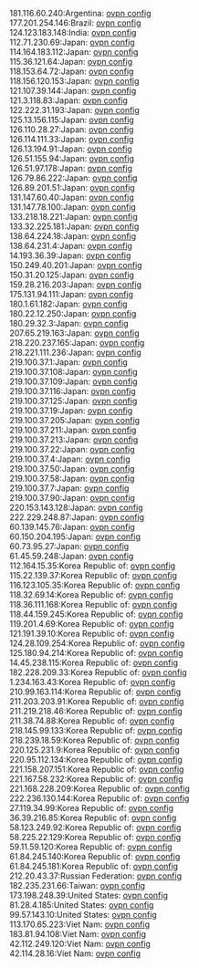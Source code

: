 181.116.60.240:Argentina: [ovpn config](vpn/181_116_60_240.ovpn)  
177.201.254.146:Brazil: [ovpn config](vpn/177_201_254_146.ovpn)  
124.123.183.148:India: [ovpn config](vpn/124_123_183_148.ovpn)  
112.71.230.69:Japan: [ovpn config](vpn/112_71_230_69.ovpn)  
114.164.183.112:Japan: [ovpn config](vpn/114_164_183_112.ovpn)  
115.36.121.64:Japan: [ovpn config](vpn/115_36_121_64.ovpn)  
118.153.64.72:Japan: [ovpn config](vpn/118_153_64_72.ovpn)  
118.156.120.153:Japan: [ovpn config](vpn/118_156_120_153.ovpn)  
121.107.39.144:Japan: [ovpn config](vpn/121_107_39_144.ovpn)  
121.3.118.83:Japan: [ovpn config](vpn/121_3_118_83.ovpn)  
122.222.31.193:Japan: [ovpn config](vpn/122_222_31_193.ovpn)  
125.13.156.115:Japan: [ovpn config](vpn/125_13_156_115.ovpn)  
126.110.28.27:Japan: [ovpn config](vpn/126_110_28_27.ovpn)  
126.114.111.33:Japan: [ovpn config](vpn/126_114_111_33.ovpn)  
126.13.194.91:Japan: [ovpn config](vpn/126_13_194_91.ovpn)  
126.51.155.94:Japan: [ovpn config](vpn/126_51_155_94.ovpn)  
126.51.97.178:Japan: [ovpn config](vpn/126_51_97_178.ovpn)  
126.79.86.222:Japan: [ovpn config](vpn/126_79_86_222.ovpn)  
126.89.201.51:Japan: [ovpn config](vpn/126_89_201_51.ovpn)  
131.147.60.40:Japan: [ovpn config](vpn/131_147_60_40.ovpn)  
131.147.78.100:Japan: [ovpn config](vpn/131_147_78_100.ovpn)  
133.218.18.221:Japan: [ovpn config](vpn/133_218_18_221.ovpn)  
133.32.225.181:Japan: [ovpn config](vpn/133_32_225_181.ovpn)  
138.64.224.18:Japan: [ovpn config](vpn/138_64_224_18.ovpn)  
138.64.231.4:Japan: [ovpn config](vpn/138_64_231_4.ovpn)  
14.193.36.39:Japan: [ovpn config](vpn/14_193_36_39.ovpn)  
150.249.40.201:Japan: [ovpn config](vpn/150_249_40_201.ovpn)  
150.31.20.125:Japan: [ovpn config](vpn/150_31_20_125.ovpn)  
159.28.216.203:Japan: [ovpn config](vpn/159_28_216_203.ovpn)  
175.131.94.111:Japan: [ovpn config](vpn/175_131_94_111.ovpn)  
180.1.61.182:Japan: [ovpn config](vpn/180_1_61_182.ovpn)  
180.22.12.250:Japan: [ovpn config](vpn/180_22_12_250.ovpn)  
180.29.32.3:Japan: [ovpn config](vpn/180_29_32_3.ovpn)  
207.65.219.163:Japan: [ovpn config](vpn/207_65_219_163.ovpn)  
218.220.237.165:Japan: [ovpn config](vpn/218_220_237_165.ovpn)  
218.221.111.236:Japan: [ovpn config](vpn/218_221_111_236.ovpn)  
219.100.37.1:Japan: [ovpn config](vpn/219_100_37_1.ovpn)  
219.100.37.108:Japan: [ovpn config](vpn/219_100_37_108.ovpn)  
219.100.37.109:Japan: [ovpn config](vpn/219_100_37_109.ovpn)  
219.100.37.116:Japan: [ovpn config](vpn/219_100_37_116.ovpn)  
219.100.37.125:Japan: [ovpn config](vpn/219_100_37_125.ovpn)  
219.100.37.19:Japan: [ovpn config](vpn/219_100_37_19.ovpn)  
219.100.37.205:Japan: [ovpn config](vpn/219_100_37_205.ovpn)  
219.100.37.211:Japan: [ovpn config](vpn/219_100_37_211.ovpn)  
219.100.37.213:Japan: [ovpn config](vpn/219_100_37_213.ovpn)  
219.100.37.22:Japan: [ovpn config](vpn/219_100_37_22.ovpn)  
219.100.37.4:Japan: [ovpn config](vpn/219_100_37_4.ovpn)  
219.100.37.50:Japan: [ovpn config](vpn/219_100_37_50.ovpn)  
219.100.37.58:Japan: [ovpn config](vpn/219_100_37_58.ovpn)  
219.100.37.7:Japan: [ovpn config](vpn/219_100_37_7.ovpn)  
219.100.37.90:Japan: [ovpn config](vpn/219_100_37_90.ovpn)  
220.153.143.128:Japan: [ovpn config](vpn/220_153_143_128.ovpn)  
222.229.248.87:Japan: [ovpn config](vpn/222_229_248_87.ovpn)  
60.139.145.76:Japan: [ovpn config](vpn/60_139_145_76.ovpn)  
60.150.204.195:Japan: [ovpn config](vpn/60_150_204_195.ovpn)  
60.73.95.27:Japan: [ovpn config](vpn/60_73_95_27.ovpn)  
61.45.59.248:Japan: [ovpn config](vpn/61_45_59_248.ovpn)  
112.164.15.35:Korea Republic of: [ovpn config](vpn/112_164_15_35.ovpn)  
115.22.139.37:Korea Republic of: [ovpn config](vpn/115_22_139_37.ovpn)  
116.123.105.35:Korea Republic of: [ovpn config](vpn/116_123_105_35.ovpn)  
118.32.69.14:Korea Republic of: [ovpn config](vpn/118_32_69_14.ovpn)  
118.36.111.168:Korea Republic of: [ovpn config](vpn/118_36_111_168.ovpn)  
118.44.159.245:Korea Republic of: [ovpn config](vpn/118_44_159_245.ovpn)  
119.201.4.69:Korea Republic of: [ovpn config](vpn/119_201_4_69.ovpn)  
121.191.39.10:Korea Republic of: [ovpn config](vpn/121_191_39_10.ovpn)  
124.28.109.254:Korea Republic of: [ovpn config](vpn/124_28_109_254.ovpn)  
125.180.94.214:Korea Republic of: [ovpn config](vpn/125_180_94_214.ovpn)  
14.45.238.115:Korea Republic of: [ovpn config](vpn/14_45_238_115.ovpn)  
182.228.209.33:Korea Republic of: [ovpn config](vpn/182_228_209_33.ovpn)  
1.234.163.43:Korea Republic of: [ovpn config](vpn/1_234_163_43.ovpn)  
210.99.163.114:Korea Republic of: [ovpn config](vpn/210_99_163_114.ovpn)  
211.203.203.91:Korea Republic of: [ovpn config](vpn/211_203_203_91.ovpn)  
211.219.218.46:Korea Republic of: [ovpn config](vpn/211_219_218_46.ovpn)  
211.38.74.88:Korea Republic of: [ovpn config](vpn/211_38_74_88.ovpn)  
218.145.99.133:Korea Republic of: [ovpn config](vpn/218_145_99_133.ovpn)  
218.239.18.59:Korea Republic of: [ovpn config](vpn/218_239_18_59.ovpn)  
220.125.231.9:Korea Republic of: [ovpn config](vpn/220_125_231_9.ovpn)  
220.95.112.134:Korea Republic of: [ovpn config](vpn/220_95_112_134.ovpn)  
221.158.207.151:Korea Republic of: [ovpn config](vpn/221_158_207_151.ovpn)  
221.167.58.232:Korea Republic of: [ovpn config](vpn/221_167_58_232.ovpn)  
221.168.228.209:Korea Republic of: [ovpn config](vpn/221_168_228_209.ovpn)  
222.236.130.144:Korea Republic of: [ovpn config](vpn/222_236_130_144.ovpn)  
27.119.34.99:Korea Republic of: [ovpn config](vpn/27_119_34_99.ovpn)  
36.39.216.85:Korea Republic of: [ovpn config](vpn/36_39_216_85.ovpn)  
58.123.249.92:Korea Republic of: [ovpn config](vpn/58_123_249_92.ovpn)  
58.225.22.129:Korea Republic of: [ovpn config](vpn/58_225_22_129.ovpn)  
59.11.59.120:Korea Republic of: [ovpn config](vpn/59_11_59_120.ovpn)  
61.84.245.140:Korea Republic of: [ovpn config](vpn/61_84_245_140.ovpn)  
61.84.245.181:Korea Republic of: [ovpn config](vpn/61_84_245_181.ovpn)  
212.20.43.37:Russian Federation: [ovpn config](vpn/212_20_43_37.ovpn)  
182.235.231.66:Taiwan: [ovpn config](vpn/182_235_231_66.ovpn)  
173.198.248.39:United States: [ovpn config](vpn/173_198_248_39.ovpn)  
81.28.4.185:United States: [ovpn config](vpn/81_28_4_185.ovpn)  
99.57.143.10:United States: [ovpn config](vpn/99_57_143_10.ovpn)  
113.170.65.223:Viet Nam: [ovpn config](vpn/113_170_65_223.ovpn)  
183.81.94.108:Viet Nam: [ovpn config](vpn/183_81_94_108.ovpn)  
42.112.249.120:Viet Nam: [ovpn config](vpn/42_112_249_120.ovpn)  
42.114.28.16:Viet Nam: [ovpn config](vpn/42_114_28_16.ovpn)  
